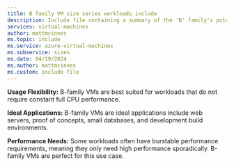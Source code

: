 ```yaml
---
title: B family VM size series workloads include
description: Include file containing a summary of the 'B' family's potential workloads.
services: virtual-machines
author: mattmcinnes
ms.topic: include
ms.service: azure-virtual-machines
ms.subservice: sizes
ms.date: 04/19/2024
ms.author: mattmcinnes
ms.custom: include file
---
```

**Usage Flexibility:** B-family VMs are best suited for workloads that do not require constant full CPU performance.

**Ideal Applications:** B-family VMs are ideal applications include web servers, proof of concepts, small databases, and development build environments.

**Performance Needs:** Some workloads often have burstable performance requirements, meaning they only need high performance sporadically. B-family VMs are perfect for this use case.